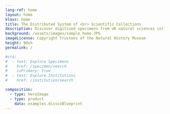 ```yaml
---
lang-ref: home
layout: home
klass: home
title: The Distributed System of <br> Scientific Collections
description: Discover digitised specimens from UK natural sciences collections
background: /assets/images/sample_home.JPG
imageLicense: Copyright Trustees of the Natural History Museum
height: 90vh
permalink: /

#cta:
#  - text: Explore Specimens
#    href: /specimen/search
#    isPrimary: true
#  - text: Explore Institutions
#    href: /institution/search

composition:
  - type: heroImage
  - type: product
    data: examples.disscoBlueprint
---
```

